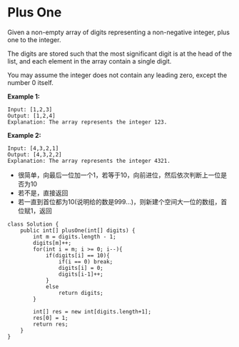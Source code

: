 # Plus One

Given a non-empty array of digits representing a non-negative integer, plus one to the integer.

The digits are stored such that the most significant digit is at the head of the list, and each element in the array contain a single digit.

You may assume the integer does not contain any leading zero, except the number 0 itself.

**Example 1:**
```
Input: [1,2,3]
Output: [1,2,4]
Explanation: The array represents the integer 123.
```

**Example 2:**
```
Input: [4,3,2,1]
Output: [4,3,2,2]
Explanation: The array represents the integer 4321.
```
* 很简单，向最后一位加一个1，若等于10，向前进位，然后依次判断上一位是否为10
* 若不是，直接返回
* 若一直到首位都为10(说明给的数是999...)，则新建个空间大一位的数组，首位赋1，返回

```
class Solution {
    public int[] plusOne(int[] digits) {
        int m = digits.length - 1;
        digits[m]++;
        for(int i = m; i >= 0; i--){
            if(digits[i] == 10){
                if(i == 0) break;
                digits[i] = 0;
                digits[i-1]++;
            }
            else
                return digits;
        }
        
        int[] res = new int[digits.length+1];
        res[0] = 1;
        return res;
    }
}
```
